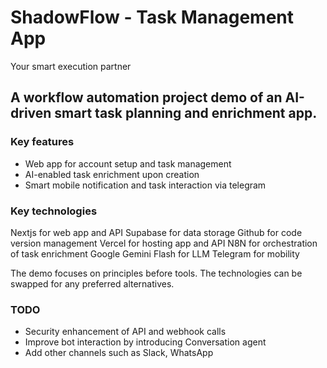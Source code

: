 # ShadowFlow - Task Management App
Your smart execution partner

## A workflow automation project demo of an AI-driven smart task planning and enrichment app.

### Key features
- Web app for account setup and task management
- AI-enabled task enrichment upon creation
- Smart mobile notification and task interaction via telegram

### Key technologies
Nextjs for web app and API
Supabase for data storage
Github for code version management
Vercel for hosting app and API
N8N for orchestration of task enrichment
Google Gemini Flash for LLM
Telegram for mobility

The demo focuses on principles before tools. The technologies can be swapped for any preferred alternatives.

### TODO
- Security enhancement of API and webhook calls
- Improve bot interaction by introducing Conversation agent
- Add other channels such as Slack, WhatsApp


